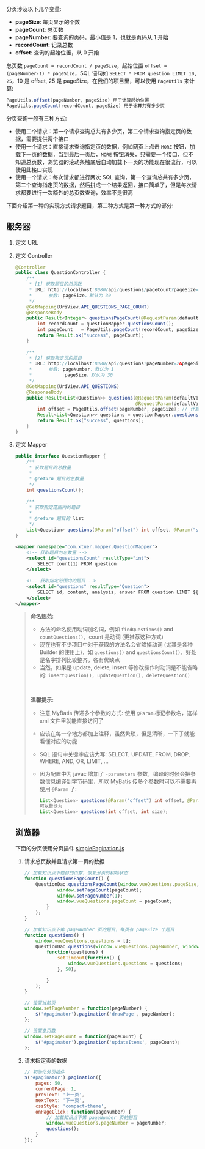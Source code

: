 分页涉及以下几个变量: 

* **pageSize**: 每页显示的个数
* **pageCount**: 总页数
* **pageNumber**: 要查询的页码，最小值是 1，也就是页码从 1 开始
* **recordCount**: 记录总数
* **offset**: 查询的起始位置，从 0 开始

总页数 `pageCount = recordCount / pageSize`，起始位置 `offset = (pageNumber-1) * pageSize`，SQL 语句如 `SELECT * FROM question LIMIT 10, 25`，10 是 offset, 25 是 pageSize，在我们的项目里，可以使用 `PageUtils` 来计算:

```java
PageUtils.offset(pageNumber, pageSize) 用于计算起始位置
PageUtils.pageCount(recordCount, pageSize) 用于计算共有多少页
```

分页查询一般有三种方式:

* 使用二个请求：第一个请求查询总共有多少页，第二个请求查询指定页的数据，需要提供两个接口
* 使用一个请求：直接请求查询指定页的数据，例如网页上点击 `MORE` 按钮，加载下一页的数据，当到最后一页后，`MORE` 按钮消失，只需要一个接口，但不知道总页数，浏览器的滚动条触底后自动加载下一页的功能现在很流行，可以使用此接口实现
* 使用一个请求：每次请求都进行两次 SQL 查询，第一个查询总共有多少页，第二个查询指定页的数据，然后拼成一个结果返回，接口简单了，但是每次请求都要进行一次额外的总页数查询，效率不是很高

下面介绍第一种的实现方式请求题目，第二种方式是第一种方式的部分:

## 服务器

1. 定义 URL

2. 定义 Controller

   ```java
   @Controller
   public class QuestionController {
       /**
        * [1] 获取题目的总页数
        * URL: http://localhost:8080/api/questions/pageCount?pageSize=30
        *      参数: pageSize，默认为 30
        */
       @GetMapping(UriView.API_QUESTIONS_PAGE_COUNT)
       @ResponseBody
       public Result<Integer> questionsPageCount(@RequestParam(defaultValue = "30") int pageSize) {
           int recordCount = questionMapper.questionsCount();
           int pageCount   = PageUtils.pageCount(recordCount, pageSize); // 计算总页数
           return Result.ok("success", pageCount);
       }
     
       /**
        * [2] 获取指定页的题目
        * URL: http://localhost:8080/api/questions?pageNumber=2&pageSize=30
        *      参数: pageNumber，默认为 1 
        *            pageSize，默认为 30
        */
       @GetMapping(UriView.API_QUESTIONS)
       @ResponseBody
       public Result<List<Question>> questions(@RequestParam(defaultValue="1") int pageNumber,                            
                                               @RequestParam(defaultValue="30") int pageSize) {
           int offset = PageUtils.offset(pageNumber, pageSize); // 计算 offset
           Result<List<Question>> questions = questionMapper.questions(offset, pageSize);
           return Result.ok("success", questions);
       }
   }
   ```

3. 定义 Mapper

   ```java
   public interface QuestionMapper {
       /**
        * 获取题目的总数量
        *
        * @return 题目的总数量
        */
       int questionsCount();
     
       /**
        * 获取指定范围内的题目
        *
        * @return 题目的 list
        */
       List<Question> questions(@Param("offset") int offset, @Param("size") int size);
   }
   ```

   ```xml
   <mapper namespace="com.xtuer.mapper.QuestionMapper">
       <!-- 获取题目的总数量 -->
       <select id="questionsCount" resultType="int">
           SELECT count(1) FROM question
       </select>
     
       <!-- 获取指定范围内的题目 -->
       <select id="questions" resultType="Question">
           SELECT id, content, analysis, answer FROM question LIMIT ${offset}, ${size}
       </select>
   </mapper>
   ```

   > **命名规范**: 
   >
   > * 方法的命名使用动词加名词，例如 `findQuestions()` and `countQuestions()`，count 是动词 (更推荐这种方式)
   > * 现在也有不少项目中对于获取的方法名会省略掉动词 (尤其是各种 Builder 的使用上)，如 `questions()` and `questionsCount()`，好处是名字排列比较整齐，各有优缺点
   > * 当然，如果是 update, delete, insert 等修改操作时动词是不能省略的: `insertQuestion(), updateQuestion(), deleteQuestion()`
   >
   > ​
   >
   > **温馨提示**: 
   >
   > * 注意 MyBatis 传递多个参数的方式: 使用 `@Param` 标记参数名，这样 xml 文件里就能直接访问了
   >
   >
   > * 应该在每一个地方都加上注释，虽然繁琐，但是清晰，一下子就能看懂对应的功能
   >
   > * SQL 语句中关键字应该大写: SELECT, UPDATE, FROM, DROP, WHERE, AND, OR, LIMIT, ...
   >
   > * 因为配置中为 javac 增加了 `-parameters` 参数，编译的时候会把参数信息编译到字节码里，所以 MyBatis 传多个参数时可以不需要再使用 `@Param` 了:
   >
   >   ```java
   >   List<Question> questions(@Param("offset") int offset, @Param("size") int size);
   >   可以替换为
   >   List<Question> questions(int offset, int size);
   >   ```

   ## 浏览器

   下面的分页使用分页插件 [simplePagination.js](http://flaviusmatis.github.io/simplePagination.js/)

   1. 请求总页数并且请求第一页的数据

      ```js
      // 加载知识点下题目的页数，恢复分页的初始状态
      function questionsPageCount() {
          QuestionDao.questionsPageCount(window.vueQuestions.pageSize, function(pageCount) {
                  window.setPageCount(pageCount);
                  window.setPageNumber(1);
                  window.vueQuestions.pageCount = pageCount;
              }
          );
      }

      // 加载知识点下第 pageNumber 页的题目，每页有 pageSize 个题目
      function questions() {
          window.vueQuestions.questions = [];
          QuestionDao.questions(window.vueQuestions.pageNumber, window.vueQuestions.pageSize,
              function(questions) {
                  setTimeout(function() {
                      window.vueQuestions.questions = questions;
                  }, 50);

              }
          );
      }

      // 设置当前页
      window.setPageNumber = function(pageNumber) {
          $('#paginator').pagination('drawPage', pageNumber);
      };

      // 设置总页数
      window.setPageCount = function(pageCount) {
          $('#paginator').pagination('updateItems', pageCount);
      };
      ```

   2. 请求指定页的数据

      ```js
      // 初始化分页插件
      $('#paginator').pagination({
          pages: 50,
          currentPage: 1,
          prevText: '上一页',
          nextText: '下一页',
          cssStyle: 'compact-theme',
          onPageClick: function(pageNumber) {
              // 加载知识点下第 pageNumber 页的题目
              window.vueQuestions.pageNumber = pageNumber;
              questions();
          }
      });
      ```

      ​